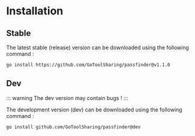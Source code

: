 # Installation

## Stable

The latest stable (release) version can be downloaded using the following command :

```bash
go install https://github.com/GoToolSharing/passfinder@v1.1.0
```

## Dev

::: warning
The dev version may contain bugs !
:::

The development version (dev) can be downloaded using the following command :

```bash
go install github.com/GoToolSharing/passfinder@dev
```